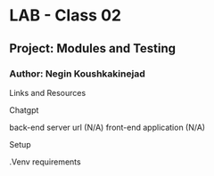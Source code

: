 # LAB - Class 02

## Project: Modules and Testing
### Author: Negin Koushkakinejad

Links and Resources

Chatgpt

back-end server url (N/A)
front-end application (N/A)

Setup

.Venv requirements
